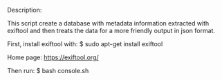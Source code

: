 Description:

This script create a database with metadata information extracted with exiftool and then treats the data for a more friendly output in json format.


First, install exiftool with:
$ sudo apt-get install exiftool

Home page: https://exiftool.org/

Then run:
$ bash console.sh

